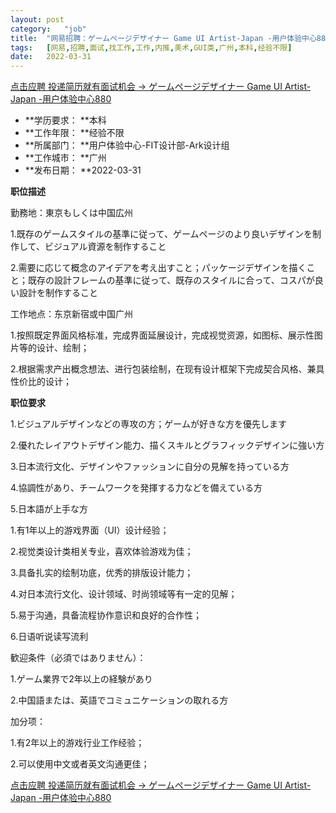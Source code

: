 ```yaml
---
layout:	post
category:	"job"
title:	"网易招聘：ゲームページデザイナー Game UI Artist-Japan -用户体验中心880-美术-GUI类-广州本科经验不限"
tags:	[网易,招聘,面试,找工作,工作,内推,美术,GUI类,广州,本科,经验不限]
date:	2022-03-31
---
```


[点击应聘 投递简历就有面试机会 ->  ゲームページデザイナー Game UI Artist-Japan -用户体验中心880](http://mobile.bole.netease.com/bole/boleDetail?id=39327&employeeId=346f03c3cda5f04c&key=all)



- **学历要求： **本科
- **工作年限： **经验不限
- **所属部门： **用户体验中心-FIT设计部-Ark设计组
- **工作城市： **广州
- **发布日期： **2022-03-31



**职位描述**

勤務地：東京もしくは中国広州

1.既存のゲームスタイルの基準に従って、ゲームページのより良いデザインを制作して、ビジュアル資源を制作すること

2.需要に応じて概念のアイデアを考え出すこと；パッケージデザインを描くこと；既存の設計フレームの基準に従って、既存のスタイルに合って、コスパが良い設計を制作すること





工作地点：东京新宿或中国广州

1.按照既定界面风格标准，完成界面延展设计，完成视觉资源，如图标、展示性图片等的设计、绘制；

2.根据需求产出概念想法、进行包装绘制，在现有设计框架下完成契合风格、兼具性价比的设计；



**职位要求**

1.ビジュアルデザインなどの専攻の方；ゲームが好きな方を優先します

2.優れたレイアウトデザイン能力、描くスキルとグラフィックデザインに強い方

3.日本流行文化、デザインやファッションに自分の見解を持っている方

4.協調性があり、チームワークを発揮する力などを備えている方

5.日本語が上手な方





1.有1年以上的游戏界面（UI）设计经验；

2.视觉类设计类相关专业，喜欢体验游戏为佳；

3.具备扎实的绘制功底，优秀的排版设计能力；

4.对日本流行文化、设计领域、时尚领域等有一定的见解；

5.易于沟通，具备流程协作意识和良好的合作性；

6.日语听说读写流利





歓迎条件（必須ではありません）：

1.ゲーム業界で2年以上の経験があり

2.中国語または、英語でコミュニケーションの取れる方



加分项：

1.有2年以上的游戏行业工作经验；

2.可以使用中文或者英文沟通更佳；



[点击应聘 投递简历就有面试机会 ->  ゲームページデザイナー Game UI Artist-Japan -用户体验中心880](http://mobile.bole.netease.com/bole/boleDetail?id=39327&employeeId=346f03c3cda5f04c&key=all)